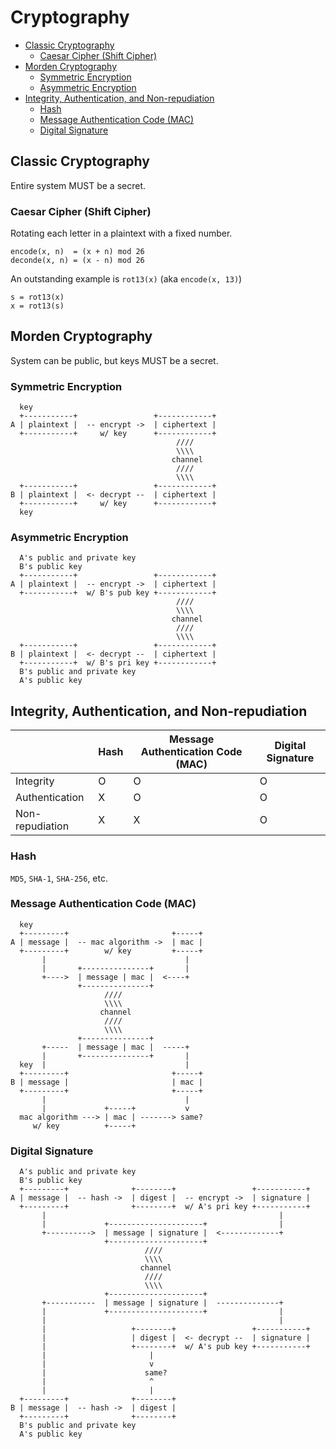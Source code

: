 # Cryptography

- [Classic Cryptography](#classic-cryptography)
    - [Caesar Cipher (Shift Cipher)](#caesar-cipher-shift-cipher)
- [Morden Cryptography](#morden-cryptography)
    - [Symmetric Encryption](#symmetric-encryption)
    - [Asymmetric Encryption](#asymmetric-encryption)
- [Integrity, Authentication, and Non-repudiation](#integrity-authentication-and-non-repudiation)
    - [Hash](#hash)
    - [Message Authentication Code (MAC)](#message-authentication-code-mac)
    - [Digital Signature](#digital-signature)

## Classic Cryptography

Entire system MUST be a secret.

### Caesar Cipher (Shift Cipher)

Rotating each letter in a plaintext with a fixed number.

```
encode(x, n)  = (x + n) mod 26
deconde(x, n) = (x - n) mod 26
```

An outstanding example is `rot13(x)` (aka `encode(x, 13)`)

```
s = rot13(x)
x = rot13(s)
```

## Morden Cryptography

System can be public, but keys MUST be a secret.

### Symmetric Encryption

```
  key
  +-----------+                 +------------+
A | plaintext |  -- encrypt ->  | ciphertext |
  +-----------+     w/ key      +------------+
                                     ////
                                     \\\\
                                    channel
                                     ////
                                     \\\\
  +-----------+                 +------------+
B | plaintext |  <- decrypt --  | ciphertext |
  +-----------+     w/ key      +------------+
  key
```

### Asymmetric Encryption

```
  A's public and private key
  B's public key
  +-----------+                 +------------+
A | plaintext |  -- encrypt ->  | ciphertext |
  +-----------+  w/ B's pub key +------------+
                                     ////
                                     \\\\
                                    channel
                                     ////
                                     \\\\
  +-----------+                 +------------+
B | plaintext |  <- decrypt --  | ciphertext |
  +-----------+  w/ B's pri key +------------+
  B's public and private key
  A's public key
```

## Integrity, Authentication, and Non-repudiation

|                 | Hash | Message Authentication Code (MAC) | Digital Signature |
|-----------------|------|-----------------------------------|-------------------|
| Integrity       | O    | O                                 | O                 |
| Authentication  | X    | O                                 | O                 |
| Non-repudiation | X    | X                                 | O                 |

### Hash

`MD5`, `SHA-1`, `SHA-256`, etc.

### Message Authentication Code (MAC)

```
  key
  +---------+                       +-----+
A | message |  -- mac algorithm ->  | mac |
  +---------+        w/ key         +-----+
       |                               |
       |       +---------------+       |
       +---->  | message | mac |  <----+
               +---------------+
                     ////
                     \\\\
                    channel
                     ////
                     \\\\
               +---------------+
       +-----  | message | mac |  -----+
       |       +---------------+       |
  key  |                               |
  +---------+                       +-----+
B | message |                       | mac |
  +---------+                       +-----+
       |                               |
       |             +-----+           v
  mac algorithm ---> | mac | -------> same?
     w/ key          +-----+
```

### Digital Signature

```
  A's public and private key
  B's public key
  +---------+              +--------+                 +-----------+
A | message |  -- hash ->  | digest |  -- encrypt ->  | signature |
  +---------+              +--------+  w/ A's pri key +-----------+
       |                                                    |
       |             +---------------------+                |
       +---------->  | message | signature |  <-------------+
                     +---------------------+
                              ////
                              \\\\
                             channel
                              ////
                              \\\\
                     +---------------------+
       +-----------  | message | signature |  --------------+
       |             +---------------------+                |
       |                                                    |
       |                   +--------+                 +-----------+
       |                   | digest |  <- decrypt --  | signature |
       |                   +--------+  w/ A's pub key +-----------+
       |                       |
       |                       v
       |                      same?
       |                       ^
       |                       |
  +---------+              +--------+
B | message |  -- hash ->  | digest |
  +---------+              +--------+
  B's public and private key
  A's public key
```
